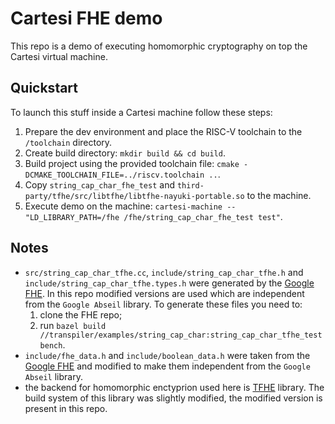 # Cartesi FHE demo

This repo is a demo of executing homomorphic cryptography on top the Cartesi virtual machine.

## Quickstart

To launch this stuff inside a Cartesi machine follow these steps:
1. Prepare the dev environment and place the RISC-V toolchain to the `/toolchain` directory.
2. Create build directory: `mkdir build && cd build`.
3. Build project using the provided toolchain file: `cmake -DCMAKE_TOOLCHAIN_FILE=../riscv.toolchain ..`.
4. Copy `string_cap_char_fhe_test` and `third-party/tfhe/src/libtfhe/libtfhe-nayuki-portable.so` to the machine.
5. Execute demo on the machine: `cartesi-machine -- "LD_LIBRARY_PATH=/fhe /fhe/string_cap_char_fhe_test test"`.

## Notes

- `src/string_cap_char_tfhe.cc`, `include/string_cap_char_tfhe.h` and `include/string_cap_char_tfhe.types.h` were generated by the [Google FHE](https://github.com/google/fully-homomorphic-encryption). In this repo modified versions are used which are independent from the `Google Abseil` library. To generate these files you need to:
    1. clone the FHE repo;
    2. run `bazel build //transpiler/examples/string_cap_char:string_cap_char_tfhe_testbench`.
- `include/fhe_data.h` and `include/boolean_data.h` were taken from the [Google FHE](https://github.com/google/fully-homomorphic-encryption) and modified to make them independent from the `Google Abseil` library.
- the backend for homomorphic enctyprion used here is [TFHE](https://github.com/tfhe/tfhe) library. The build system of this library was slightly modified, the modified version is present in this repo.
